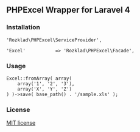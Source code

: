 ## PHPExcel Wrapper for Laravel 4

	

### Installation
	
	'Rozklad\PHPExcel\ServiceProvider',

	'Excel'           => 'Rozklad\PHPExcel\Facade',

### Usage

	Excel::fromArray( array(
		array('1', '2', '3'),
		array('X', 'Y', 'Z')
	) )->save( base_path() . '/sample.xls' );

### License

[MIT license](http://opensource.org/licenses/MIT)
